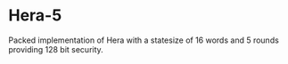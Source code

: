 # Hera-5

Packed implementation of Hera with a statesize of 16 words and 5 rounds providing 128 bit security.
